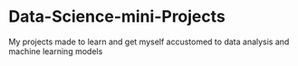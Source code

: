 # Data-Science-mini-Projects
My projects made to learn and get myself accustomed to data analysis and machine learning models
